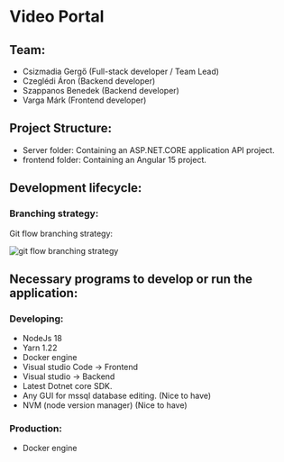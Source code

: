 # Video Portal

## Team:
- Csizmadia Gergő (Full-stack developer / Team Lead)
- Czeglédi Áron (Backend developer)
- Szappanos Benedek (Backend developer)
- Varga Márk (Frontend developer)

## Project Structure:
- Server folder:
  Containing an ASP.NET.CORE application API project.
- frontend folder:
  Containing an Angular 15 project.

## Development lifecycle:
### Branching strategy:
Git flow branching strategy:

![git flow branching strategy](https://nvie.com/img/git-model@2x.png)

## Necessary programs to develop or run the application:
### Developing:
- NodeJs 18
- Yarn 1.22
- Docker engine
- Visual studio Code -> Frontend
- Visual studio -> Backend
- Latest Dotnet core SDK.
- Any GUI for mssql database editing. (Nice to have)
- NVM (node version manager) (Nice to have)

### Production:
- Docker engine

